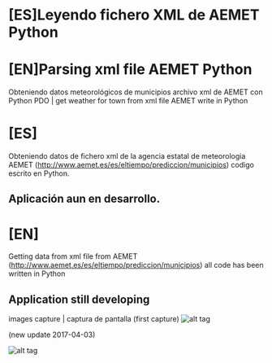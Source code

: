 # [ES]Leyendo fichero XML de AEMET Python
# [EN]Parsing xml file AEMET Python
Obteniendo datos meteorológicos de municipios archivo xml de AEMET con Python PDO   | get weather for town from xml file AEMET write in Python

# [ES]
Obteniendo datos de fichero xml de la agencia estatal de meteorologia AEMET (http://www.aemet.es/es/eltiempo/prediccion/municipios)
codigo escrito en Python.

## Aplicación aun en desarrollo.

# [EN]
Getting data from xml file from AEMET (http://www.aemet.es/es/eltiempo/prediccion/municipios) 
all code has been written in Python

## Application still developing
images capture | captura de pantalla
(first capture)
![alt tag](https://cloud.githubusercontent.com/assets/8844134/21848425/eca6eb24-d800-11e6-8f8a-a8790d059f01.png)

(new update 2017-04-03)

![alt tag](https://cloud.githubusercontent.com/assets/8844134/24616350/288b3e44-1891-11e7-9f86-946691be7956.png)
